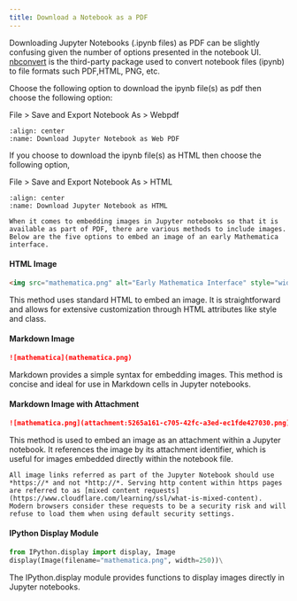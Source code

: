 ```yaml
---
title: Download a Notebook as a PDF
---
```


Downloading Jupyter Notebooks (.ipynb files) as PDF can be slightly confusing given the number of options presented in the notebook UI. [nbconvert](https://github.com/jupyter/nbconvert) is the third-party package used to convert notebook files (ipynb) to file formats such PDF,HTML, PNG, etc.

Choose the following option to download the ipynb file(s) as pdf then choose the following option:

  File > Save and Export Notebook As > Webpdf

```{figure} ../images/download_notebook_webpdf.png
:align: center
:name: Download Jupyter Notebook as Web PDF
```

If you choose to download the ipynb file(s) as HTML then choose the following option,

File > Save and Export Notebook As > HTML

```{figure} ../images/download_notebook_html.png
:align: center
:name: Download Jupyter Notebook as HTML
```

```{note}
When it comes to embedding images in Jupyter notebooks so that it is available as part of PDF, there are various methods to include images. Below are the five options to embed an image of an early Mathematica interface.
```

#### HTML Image

```html
<img src="mathematica.png" alt="Early Mathematica Interface" style="width: 250px;" class="center"/>
```

This method uses standard HTML to embed an image. It is straightforward and allows for extensive customization through HTML attributes like style and class.

#### Markdown Image

```markdown
![mathematica](mathematica.png)
```

Markdown provides a simple syntax for embedding images. This method is concise and ideal for use in Markdown cells in Jupyter notebooks.

#### Markdown Image with Attachment

```markdown
![mathematica.png](attachment:5265a161-c705-42fc-a3ed-ec1fde427030.png)
``` 

This method is used to embed an image as an attachment within a Jupyter notebook. It references the image by its attachment identifier, which is useful for images embedded directly within the notebook file.

```{warning}
All image links referred as part of the Jupyter Notebook should use *https://* and not *http://*. Serving http content within https pages are referred to as [mixed content requests](https://www.cloudflare.com/learning/ssl/what-is-mixed-content). Modern browsers consider these requests to be a security risk and will refuse to load them when using default security settings.
```

#### IPython Display Module

```python
from IPython.display import display, Image
display(Image(filename="mathematica.png", width=250))\
``` 

The IPython.display module provides functions to display images directly in Jupyter notebooks.

